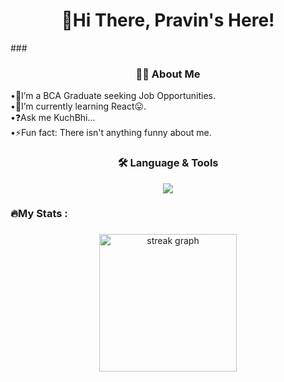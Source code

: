 ###
<h1 align="center">👋Hi There, Pravin's Here!</h1>
###
<h3 align="center">👩‍💻  About Me</h3>
<p align="left">
•🔭I’m a BCA Graduate seeking Job Opportunities.</br>
•🌱I’m currently learning React😛.</br>
•❓Ask me KuchBhi...</br>
•⚡Fun fact: There isn't anything funny about me.</br>
</p>

###

<h3 align="center">🛠 Language & Tools</h3>

<div align="center">
  <div align="center">
  <p align="center">
  <a href="https://hellopravin.vercel.app/#skills/works">
    <img src="https://skillicons.dev/icons?i=html,css,js,react,tailwind,mongodb,php,vscode,git" />
  </a>
</p>
</div>
</div>

###

<h3 align="left">🔥My Stats :</h3>

###

<div align="center">
  <img src="https://streak-stats.demolab.com?user=helloPravin&locale=en&mode=daily&theme=light&hide_border=false&border_radius=5&order=3" height="220" alt="streak graph"  />
</div>

###

